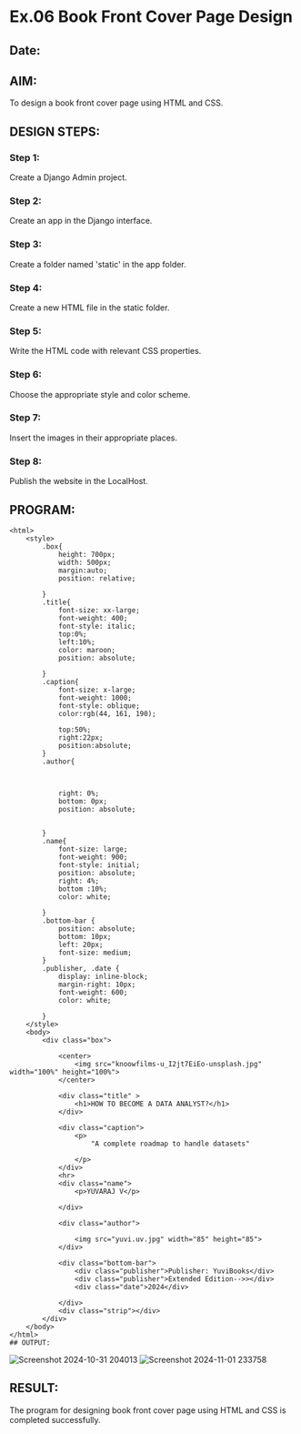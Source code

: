 # Ex.06 Book Front Cover Page Design
## Date:

## AIM:
To design a book front cover page using HTML and CSS.

## DESIGN STEPS:

### Step 1:
Create a Django Admin project.

### Step 2:
Create an app in the Django interface.

### Step 3:
Create a folder named 'static' in the app folder.

### Step 4:
Create a new HTML file in the static folder.

### Step 5:
Write the HTML code with relevant CSS properties.

### Step 6:
Choose the appropriate style and color scheme.

### Step 7:
Insert the images in their appropriate places.

### Step 8:
Publish the website in the LocalHost.

## PROGRAM:
```
<html>
    <style>
        .box{
            height: 700px;
            width: 500px;
            margin:auto;
            position: relative;
            
        }
        .title{
            font-size: xx-large;
            font-weight: 400;
            font-style: italic;
            top:0%;
            left:10%;
            color: maroon;
            position: absolute;
            
        }
        .caption{
            font-size: x-large;
            font-weight: 1000;
            font-style: oblique;
            color:rgb(44, 161, 190);

            top:50%;
            right:22px;
            position:absolute;
        }
        .author{
            
            
           
            right: 0%;
            bottom: 0px;
            position: absolute;
            
           
        }
        .name{
            font-size: large;
            font-weight: 900;
            font-style: initial;
            position: absolute;
            right: 4%;
            bottom :10%;
            color: white;

        }
        .bottom-bar {
            position: absolute;
            bottom: 10px;
            left: 20px;
            font-size: medium;
        }
        .publisher, .date {
            display: inline-block;
            margin-right: 10px;
            font-weight: 600;
            color: white;

        }
    </style>
    <body>
        <div class="box">
            
            <center>
                <img src="knoowfilms-u_I2jt7EiEo-unsplash.jpg" width="100%" height="100%">
            </center>
           
            <div class="title" >
                <h1>HOW TO BECOME A DATA ANALYST?</h1>
            </div>
            
            <div class="caption">
                <p>
                    "A complete roadmap to handle datasets" 

                </p>
            </div>
            <hr>
            <div class="name">
                <p>YUVARAJ V</p>
            
            </div>
            
            <div class="author">
                
                <img src="yuvi.uv.jpg" width="85" height="85">
            </div>
    
            <div class="bottom-bar">
                <div class="publisher">Publisher: YuviBooks</div>
                <div class="publisher">Extended Edition-->></div>
                <div class="date">2024</div>
              
            </div>
            <div class="strip"></div>
        </div>
    </body>
</html>
## OUTPUT:
```
![Screenshot 2024-10-31 204013](https://github.com/user-attachments/assets/9693613b-b944-43a8-b7d5-41fdd90bc946)
![Screenshot 2024-11-01 233758](https://github.com/user-attachments/assets/2818fadb-da56-45c0-ad64-0399dbdbf247)


## RESULT:
The program for designing book front cover page using HTML and CSS is completed successfully.
